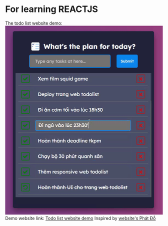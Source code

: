 # For learning REACTJS
The todo list website demo:\
![Todo list website demo](https://raw.githubusercontent.com/maitrungdong/todo-list/main/demo/demo-app.gif)\
Demo website link: [Todo list website demo](https://todo-list-chundon.herokuapp.com/)
Inspired by [website's Phát Đỗ](https://react-todo-web-e032a.web.app/)
